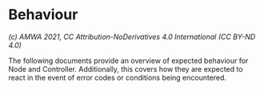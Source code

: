 # Behaviour

_(c) AMWA 2021, CC Attribution-NoDerivatives 4.0 International (CC BY-ND 4.0)_

The following documents provide an overview of expected behaviour for Node and Controller. Additionally, this covers how they are expected to react in the event of error codes or conditions being encountered.
